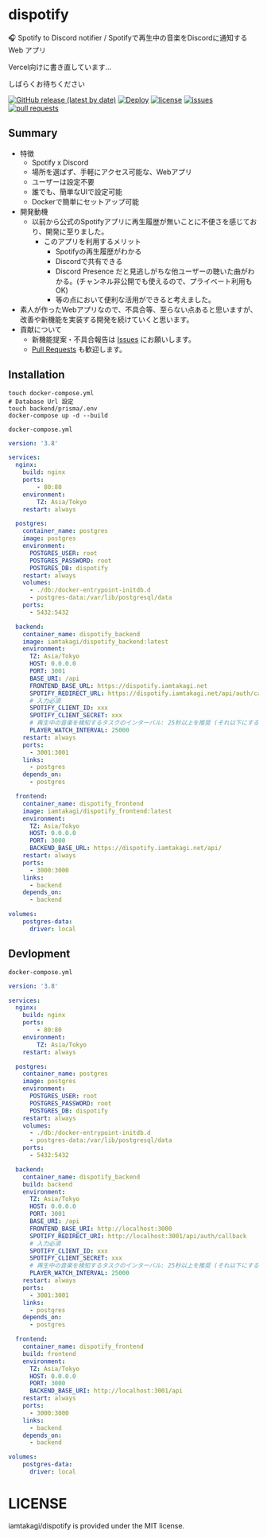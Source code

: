 # dispotify
🎧 Spotify to Discord notifier / Spotifyで再生中の音楽をDiscordに通知する Web アプリ

Vercel向けに書き直しています...

しばらくお待ちください

[![GitHub release (latest by date)](https://img.shields.io/github/v/release/iamtakagi/dispotify)](https://github.com/iamtakagi/dispotify/releases)
[![Deploy](https://github.com/iamtakagi/dispotify/actions/workflows/deploy.yml/badge.svg)](https://github.com/iamtakagi/dispotify/actions/workflows/deploy.yml)
[![license](https://img.shields.io/github/license/iamtakagi/dispotify)](https://github.com/iamtakagi/dispotify/blob/master/LICENSE)
[![issues](https://img.shields.io/github/issues/iamtakagi/dispotify)](https://github.com/iamtakagi/dispotify/issues)
[![pull requests](https://img.shields.io/github/issues-pr/iamtakagi/dispotify)](https://github.com/iamtakagi/dispotify/pulls)

## Summary
- 特徴
  - Spotify x Discord
  - 場所を選ばず、手軽にアクセス可能な、Webアプリ
  - ユーザーは設定不要
  - 誰でも、簡単なUIで設定可能
  - Dockerで簡単にセットアップ可能
- 開発動機
  - 以前から公式のSpotifyアプリに再生履歴が無いことに不便さを感じており、開発に至りました。
    - このアプリを利用するメリット
        - Spotifyの再生履歴がわかる
        - Discordで共有できる
        - Discord Presence だと見逃しがちな他ユーザーの聴いた曲がわかる。(チャンネル非公開でも使えるので、プライベート利用もOK)
        - 等の点において便利な活用ができると考えました。
- 素人が作ったWebアプリなので、不具合等、至らない点あると思いますが、改善や新機能を実装する開発を続けていくと思います。
- 貢献について
    - 新機能提案・不具合報告は [Issues](https://github.com/iamtakagi/dispotify/issues) にお願いします。
    - [Pull Requests](https://github.com/dispotify/pulls) も歓迎します。

## Installation
```console
touch docker-compose.yml
# Database Url 設定
touch backend/prisma/.env
docker-compose up -d --build
```

`docker-compose.yml`
```yml
version: '3.8'

services:
  nginx:
    build: nginx
    ports:
        - 80:80
    environment:
        TZ: Asia/Tokyo
    restart: always

  postgres:
    container_name: postgres
    image: postgres
    environment:
      POSTGRES_USER: root
      POSTGRES_PASSWORD: root
      POSTGRES_DB: dispotify
    restart: always
    volumes:
      - ./db:/docker-entrypoint-initdb.d
      - postgres-data:/var/lib/postgresql/data
    ports:
      - 5432:5432

  backend:
    container_name: dispotify_backend
    image: iamtakagi/dispotify_backend:latest
    environment:
      TZ: Asia/Tokyo
      HOST: 0.0.0.0
      PORT: 3001
      BASE_URI: /api
      FRONTEND_BASE_URL: https://dispotify.iamtakagi.net
      SPOTIFY_REDIRECT_URL: https://dispotify.iamtakagi.net/api/auth/callback
      # 入力必須
      SPOTIFY_CLIENT_ID: xxx
      SPOTIFY_CLIENT_SECRET: xxx
      # 再生中の音楽を検知するタスクのインターバル: 25秒以上を推奨 (それ以下にすると SpotifyAPI のRateLimit に引っ掛かり Too Many Request 429 の応答エラーが発生する可能性有)
      PLAYER_WATCH_INTERVAL: 25000
    restart: always
    ports:
      - 3001:3001
    links: 
      - postgres
    depends_on:
      - postgres

  frontend:
    container_name: dispotify_frontend
    image: iamtakagi/dispotify_frontend:latest
    environment:
      TZ: Asia/Tokyo
      HOST: 0.0.0.0
      PORT: 3000
      BACKEND_BASE_URL: https://dispotify.iamtakagi.net/api/
    restart: always
    ports:
      - 3000:3000
    links: 
      - backend
    depends_on: 
      - backend

volumes:
    postgres-data:
      driver: local
```

## Devlopment
`docker-compose.yml`
```yml
version: '3.8'

services:
  nginx:
    build: nginx
    ports:
        - 80:80
    environment:
        TZ: Asia/Tokyo
    restart: always

  postgres:
    container_name: postgres
    image: postgres
    environment:
      POSTGRES_USER: root
      POSTGRES_PASSWORD: root
      POSTGRES_DB: dispotify
    restart: always
    volumes:
      - ./db:/docker-entrypoint-initdb.d
      - postgres-data:/var/lib/postgresql/data
    ports:
      - 5432:5432

  backend:
    container_name: dispotify_backend
    build: backend
    environment:
      TZ: Asia/Tokyo
      HOST: 0.0.0.0
      PORT: 3001
      BASE_URI: /api
      FRONTEND_BASE_URI: http://localhost:3000
      SPOTIFY_REDIRECT_URI: http://localhost:3001/api/auth/callback
      # 入力必須
      SPOTIFY_CLIENT_ID: xxx
      SPOTIFY_CLIENT_SECRET: xxx
      # 再生中の音楽を検知するタスクのインターバル: 25秒以上を推奨 (それ以下にすると SpotifyAPI のRateLimit に引っ掛かり Too Many Request 429 の応答エラーが発生する可能性有)
      PLAYER_WATCH_INTERVAL: 25000
    restart: always
    ports:
      - 3001:3001
    links:
      - postgres
    depends_on:
      - postgres

  frontend:
    container_name: dispotify_frontend
    build: frontend
    environment:
      TZ: Asia/Tokyo
      HOST: 0.0.0.0
      PORT: 3000
      BACKEND_BASE_URI: http://localhost:3001/api
    restart: always
    ports:
      - 3000:3000
    links: 
      - backend
    depends_on: 
      - backend

volumes:
    postgres-data:
      driver: local
```

# LICENSE
iamtakagi/dispotify is provided under the MIT license.
